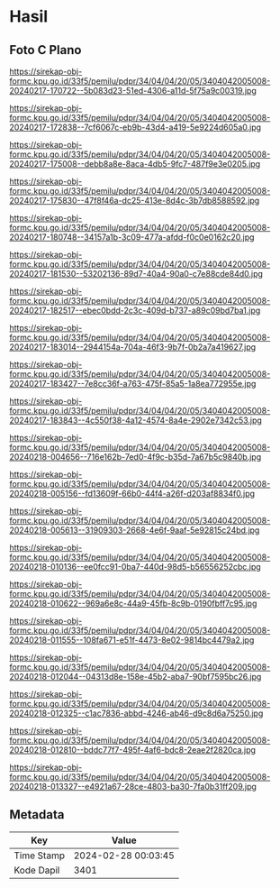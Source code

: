 # Hasil

## Foto C Plano

https://sirekap-obj-formc.kpu.go.id/33f5/pemilu/pdpr/34/04/04/20/05/3404042005008-20240217-170722--5b083d23-51ed-4306-a11d-5f75a9c00319.jpg

https://sirekap-obj-formc.kpu.go.id/33f5/pemilu/pdpr/34/04/04/20/05/3404042005008-20240217-172838--7cf6067c-eb9b-43d4-a419-5e9224d605a0.jpg

https://sirekap-obj-formc.kpu.go.id/33f5/pemilu/pdpr/34/04/04/20/05/3404042005008-20240217-175008--debb8a8e-8aca-4db5-9fc7-487f9e3e0205.jpg

https://sirekap-obj-formc.kpu.go.id/33f5/pemilu/pdpr/34/04/04/20/05/3404042005008-20240217-175830--47f8f46a-dc25-413e-8d4c-3b7db8588592.jpg

https://sirekap-obj-formc.kpu.go.id/33f5/pemilu/pdpr/34/04/04/20/05/3404042005008-20240217-180748--34157a1b-3c09-477a-afdd-f0c0e0162c20.jpg

https://sirekap-obj-formc.kpu.go.id/33f5/pemilu/pdpr/34/04/04/20/05/3404042005008-20240217-181530--53202136-89d7-40a4-90a0-c7e88cde84d0.jpg

https://sirekap-obj-formc.kpu.go.id/33f5/pemilu/pdpr/34/04/04/20/05/3404042005008-20240217-182517--ebec0bdd-2c3c-409d-b737-a89c09bd7ba1.jpg

https://sirekap-obj-formc.kpu.go.id/33f5/pemilu/pdpr/34/04/04/20/05/3404042005008-20240217-183014--2944154a-704a-46f3-9b7f-0b2a7a419627.jpg

https://sirekap-obj-formc.kpu.go.id/33f5/pemilu/pdpr/34/04/04/20/05/3404042005008-20240217-183427--7e8cc36f-a763-475f-85a5-1a8ea772955e.jpg

https://sirekap-obj-formc.kpu.go.id/33f5/pemilu/pdpr/34/04/04/20/05/3404042005008-20240217-183843--4c550f38-4a12-4574-8a4e-2902e7342c53.jpg

https://sirekap-obj-formc.kpu.go.id/33f5/pemilu/pdpr/34/04/04/20/05/3404042005008-20240218-004656--716e162b-7ed0-4f9c-b35d-7a67b5c9840b.jpg

https://sirekap-obj-formc.kpu.go.id/33f5/pemilu/pdpr/34/04/04/20/05/3404042005008-20240218-005156--fd13609f-66b0-44f4-a26f-d203af8834f0.jpg

https://sirekap-obj-formc.kpu.go.id/33f5/pemilu/pdpr/34/04/04/20/05/3404042005008-20240218-005613--31909303-2668-4e6f-9aaf-5e92815c24bd.jpg

https://sirekap-obj-formc.kpu.go.id/33f5/pemilu/pdpr/34/04/04/20/05/3404042005008-20240218-010136--ee0fcc91-0ba7-440d-98d5-b56556252cbc.jpg

https://sirekap-obj-formc.kpu.go.id/33f5/pemilu/pdpr/34/04/04/20/05/3404042005008-20240218-010622--969a6e8c-44a9-45fb-8c9b-0190fbff7c95.jpg

https://sirekap-obj-formc.kpu.go.id/33f5/pemilu/pdpr/34/04/04/20/05/3404042005008-20240218-011555--108fa671-e51f-4473-8e02-9814bc4479a2.jpg

https://sirekap-obj-formc.kpu.go.id/33f5/pemilu/pdpr/34/04/04/20/05/3404042005008-20240218-012044--04313d8e-158e-45b2-aba7-90bf7595bc26.jpg

https://sirekap-obj-formc.kpu.go.id/33f5/pemilu/pdpr/34/04/04/20/05/3404042005008-20240218-012325--c1ac7836-abbd-4246-ab46-d9c8d6a75250.jpg

https://sirekap-obj-formc.kpu.go.id/33f5/pemilu/pdpr/34/04/04/20/05/3404042005008-20240218-012810--bddc77f7-495f-4af6-bdc8-2eae2f2820ca.jpg

https://sirekap-obj-formc.kpu.go.id/33f5/pemilu/pdpr/34/04/04/20/05/3404042005008-20240218-013327--e4921a67-28ce-4803-ba30-7fa0b31ff209.jpg


## Metadata

| Key        | Value               |
| ---------- | ------------------- |
| Time Stamp | 2024-02-28 00:03:45 |
| Kode Dapil | 3401                |



